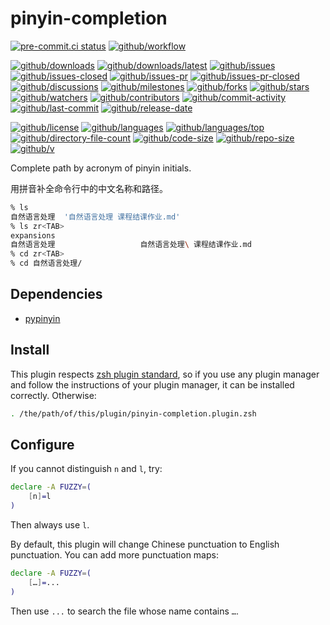 # pinyin-completion

[![pre-commit.ci status](https://results.pre-commit.ci/badge/github/petronny/pinyin-completion/main.svg)](https://results.pre-commit.ci/latest/github/petronny/pinyin-completion/main)
[![github/workflow](https://github.com/petronny/pinyin-completion/actions/workflows/main.yml/badge.svg)](https://github.com/petronny/pinyin-completion/actions)

[![github/downloads](https://shields.io/github/downloads/petronny/pinyin-completion/total)](https://github.com/petronny/pinyin-completion/releases)
[![github/downloads/latest](https://shields.io/github/downloads/petronny/pinyin-completion/latest/total)](https://github.com/petronny/pinyin-completion/releases/latest)
[![github/issues](https://shields.io/github/issues/petronny/pinyin-completion)](https://github.com/petronny/pinyin-completion/issues)
[![github/issues-closed](https://shields.io/github/issues-closed/petronny/pinyin-completion)](https://github.com/petronny/pinyin-completion/issues?q=is%3Aissue+is%3Aclosed)
[![github/issues-pr](https://shields.io/github/issues-pr/petronny/pinyin-completion)](https://github.com/petronny/pinyin-completion/pulls)
[![github/issues-pr-closed](https://shields.io/github/issues-pr-closed/petronny/pinyin-completion)](https://github.com/petronny/pinyin-completion/pulls?q=is%3Apr+is%3Aclosed)
[![github/discussions](https://shields.io/github/discussions/petronny/pinyin-completion)](https://github.com/petronny/pinyin-completion/discussions)
[![github/milestones](https://shields.io/github/milestones/all/petronny/pinyin-completion)](https://github.com/petronny/pinyin-completion/milestones)
[![github/forks](https://shields.io/github/forks/petronny/pinyin-completion)](https://github.com/petronny/pinyin-completion/network/members)
[![github/stars](https://shields.io/github/stars/petronny/pinyin-completion)](https://github.com/petronny/pinyin-completion/stargazers)
[![github/watchers](https://shields.io/github/watchers/petronny/pinyin-completion)](https://github.com/petronny/pinyin-completion/watchers)
[![github/contributors](https://shields.io/github/contributors/petronny/pinyin-completion)](https://github.com/petronny/pinyin-completion/graphs/contributors)
[![github/commit-activity](https://shields.io/github/commit-activity/w/petronny/pinyin-completion)](https://github.com/petronny/pinyin-completion/graphs/commit-activity)
[![github/last-commit](https://shields.io/github/last-commit/petronny/pinyin-completion)](https://github.com/petronny/pinyin-completion/commits)
[![github/release-date](https://shields.io/github/release-date/petronny/pinyin-completion)](https://github.com/petronny/pinyin-completion/releases/latest)

[![github/license](https://shields.io/github/license/petronny/pinyin-completion)](https://github.com/petronny/pinyin-completion/blob/main/LICENSE)
[![github/languages](https://shields.io/github/languages/count/petronny/pinyin-completion)](https://github.com/petronny/pinyin-completion)
[![github/languages/top](https://shields.io/github/languages/top/petronny/pinyin-completion)](https://github.com/petronny/pinyin-completion)
[![github/directory-file-count](https://shields.io/github/directory-file-count/petronny/pinyin-completion)](https://github.com/petronny/pinyin-completion)
[![github/code-size](https://shields.io/github/languages/code-size/petronny/pinyin-completion)](https://github.com/petronny/pinyin-completion)
[![github/repo-size](https://shields.io/github/repo-size/petronny/pinyin-completion)](https://github.com/petronny/pinyin-completion)
[![github/v](https://shields.io/github/v/release/petronny/pinyin-completion)](https://github.com/petronny/pinyin-completion)

Complete path by acronym of pinyin initials.

用拼音补全命令行中的中文名称和路径。

```sh
% ls
自然语言处理  '自然语言处理 课程结课作业.md'
% ls zr<TAB>
expansions
自然语言处理                   自然语言处理\ 课程结课作业.md
% cd zr<TAB>
% cd 自然语言处理/
```

## Dependencies

- [pypinyin](https://github.com/mozillazg/python-pinyin)

## Install

This plugin respects
[zsh plugin standard](https://github.com/zdharma-continuum/Zsh-100-Commits-Club/blob/master/Zsh-Plugin-Standard.adoc),
so if you use any plugin manager and follow the instructions of your plugin
manager, it can be installed correctly. Otherwise:

```zsh
. /the/path/of/this/plugin/pinyin-completion.plugin.zsh
```

## Configure

If you cannot distinguish `n` and `l`, try:

```sh
declare -A FUZZY=(
    [n]=l
)
```

Then always use `l`.

By default, this plugin will change Chinese punctuation to English punctuation.
You can add more punctuation maps:

```sh
declare -A FUZZY=(
    […]=...
)
```

Then use `...` to search the file whose name contains `…`.
